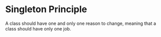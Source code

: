 # Singleton Principle

A class should have one and only one reason to change, meaning that a class should have only one job.
